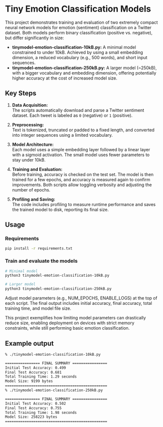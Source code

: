 # Tiny Emotion Classification Models

This project demonstrates training and evaluation of two extremely compact neural network models for emotion (sentiment) classification on a Twitter dataset. Both models perform binary classification (positive vs. negative), but differ significantly in size:

- **tinymodel-emotion-classification-10kB.py:** A minimal model constrained to under 10kB. Achieved by using a small embedding dimension, a reduced vocabulary (e.g., 500 words), and short input sequences.
- **tinymodel-emotion-classification-250kB.py:** A larger model (~250kB), with a bigger vocabulary and embedding dimension, offering potentially higher accuracy at the cost of increased model size.

## Key Steps

1. **Data Acquisition:**  
   The scripts automatically download and parse a Twitter sentiment dataset. Each tweet is labeled as `0` (negative) or `1` (positive).

2. **Preprocessing:**  
   Text is tokenized, truncated or padded to a fixed length, and converted into integer sequences using a limited vocabulary.

3. **Model Architecture:**  
   Each model uses a simple embedding layer followed by a linear layer with a sigmoid activation. The small model uses fewer parameters to stay under 10kB.

4. **Training and Evaluation:**  
   Before training, accuracy is checked on the test set. The model is then trained for a few epochs, and accuracy is measured again to confirm improvements. Both scripts allow toggling verbosity and adjusting the number of epochs.

5. **Profiling and Saving:**  
   The code includes profiling to measure runtime performance and saves the trained model to disk, reporting its final size.

## Usage

### Requirements
``` bash
pip install -r requirements.txt
```
### Train and evaluate the models

```bash
# Minimal model
python3 tinymodel-emotion-classification-10kB.py

# Larger model
python3 tinymodel-emotion-classification-250kB.py
```
Adjust model parameters (e.g., NUM_EPOCHS, ENABLE_LOGS) at the top of each script. The final output includes initial accuracy, final accuracy, total training time, and model file size.

This project exemplifies how limiting model parameters can drastically reduce size, enabling deployment on devices with strict memory constraints, while still performing basic emotion classification.

## Example output
``` bash
% ./tinymodel-emotion-classification-10kB.py 

================ FINAL SUMMARY ================
Initial Test Accuracy: 0.499
Final Test Accuracy: 0.681
Total Training Time: 1.29 seconds
Model Size: 9199 bytes
===============================================
% ./tinymodel-emotion-classification-250kB.py

================ FINAL SUMMARY ================
Initial Test Accuracy: 0.502
Final Test Accuracy: 0.755
Total Training Time: 1.98 seconds
Model Size: 258223 bytes
===============================================
```